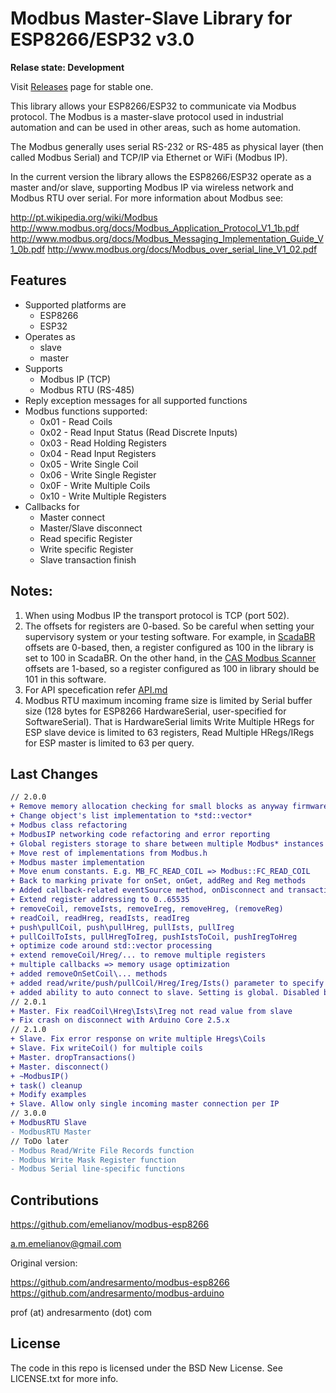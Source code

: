# Modbus Master-Slave Library for ESP8266/ESP32 v3.0

**Relase state: Development**

Visit [Releases](https://github.com/emelianov/modbus-esp8266/releases) page for stable one.

This library allows your ESP8266/ESP32 to communicate via Modbus protocol. The Modbus is a master-slave protocol
used in industrial automation and can be used in other areas, such as home automation.

The Modbus generally uses serial RS-232 or RS-485 as physical layer (then called Modbus Serial) and TCP/IP via Ethernet or WiFi (Modbus IP).

In the current version the library allows the ESP8266/ESP32 operate as a master and/or slave, supporting Modbus IP via wireless network and Modbus RTU over serial. For more information about Modbus see:

http://pt.wikipedia.org/wiki/Modbus
http://www.modbus.org/docs/Modbus_Application_Protocol_V1_1b.pdf
http://www.modbus.org/docs/Modbus_Messaging_Implementation_Guide_V1_0b.pdf
http://www.modbus.org/docs/Modbus_over_serial_line_V1_02.pdf

## Features

* Supported platforms are
  * ESP8266
  * ESP32
* Operates as
  * slave
  * master
* Supports
  * Modbus IP (TCP)
  * Modbus RTU (RS-485)
* Reply exception messages for all supported functions
* Modbus functions supported:
  * 0x01 - Read Coils
  * 0x02 - Read Input Status (Read Discrete Inputs)
  * 0x03 - Read Holding Registers
  * 0x04 - Read Input Registers
  * 0x05 - Write Single Coil
  * 0x06 - Write Single Register
  * 0x0F - Write Multiple Coils
  * 0x10 - Write Multiple Registers
* Callbacks for
  * Master connect
  * Master/Slave disconnect
  * Read specific Register
  * Write specific Register
  * Slave transaction finish

## Notes:

1. When using Modbus IP the transport protocol is TCP (port 502).
2. The offsets for registers are 0-based. So be careful when setting your supervisory system or your testing software. For example, in [ScadaBR](http://www.scadabr.com.br) offsets are 0-based, then, a register configured as 100 in the library is set to 100 in ScadaBR. On the other hand, in the [CAS Modbus Scanner](http://www.chipkin.com/products/software/modbus-software/cas-modbus-scanner/) offsets are 1-based, so a register configured as 100 in library should be 101 in this software.
3. For API specefication refer [API.md](https://github.com/emelianov/modbus-esp8266/blob/master/API.md)
4. Modbus RTU maximum incoming frame size is limited by Serial buffer size (128 bytes for ESP8266 HardwareSerial, user-specified for SoftwareSerial). That is HardwareSerial limits Write Multiple HRegs for ESP slave device is limited to 63 registers, Read Multiple HRegs/IRegs for ESP master is limited to 63 per query.

## Last Changes

```diff
// 2.0.0
+ Remove memory allocation checking for small blocks as anyway firmware will fail if so low memory available.
+ Change object's list implementation to *std::vector*
+ Modbus class refactoring
+ ModbusIP networking code refactoring and error reporting
+ Global registers storage to share between multiple Modbus* instances
+ Move rest of implementations from Modbus.h
+ Modbus master implementation
+ Move enum constants. E.g. MB_FC_READ_COIL => Modbus::FC_READ_COIL
+ Back to marking private for onSet, onGet, addReg and Reg methods
+ Added callback-related eventSource method, onDisconnect and transaction result callbacks
+ Extend register addressing to 0..65535
+ removeCoil, removeIsts, removeIreg, removeHreg, (removeReg)
+ readCoil, readHreg, readIsts, readIreg
+ push\pullCoil, push\pullHreg, pullIsts, pullIreg
+ pullCoilToIsts, pullHregToIreg, pushIstsToCoil, pushIregToHreg
+ optimize code around std::vector processing
+ extend removeCoil/Hreg/... to remove multiple registers
+ multiple callbacks => memory usage optimization
+ added removeOnSetCoil\... methods
+ added read/write/push/pullCoil/Hreg/Ireg/Ists() parameter to specify Modbus unit id
+ added ability to auto connect to slave. Setting is global. Disabled by default.
// 2.0.1
+ Master. Fix readCoil\Hreg\Ists\Ireg not read value from slave
+ Fix crash on disconnect with Arduino Core 2.5.x
// 2.1.0
+ Slave. Fix error response on write multiple Hregs\Coils
+ Slave. Fix writeCoil() for multiple coils
+ Master. dropTransactions()
+ Master. disconnect()
+ ~ModbusIP()
+ task() cleanup
+ Modify examples
+ Slave. Allow only single incoming master connection per IP
// 3.0.0
+ ModbusRTU Slave
- ModbusRTU Master
// ToDo later
- Modbus Read/Write File Records function
- Modbus Write Mask Register function
- Modbus Serial line-specific functions
```

## Contributions

https://github.com/emelianov/modbus-esp8266

a.m.emelianov@gmail.com

Original version:

https://github.com/andresarmento/modbus-esp8266
https://github.com/andresarmento/modbus-arduino

prof (at) andresarmento (dot) com

## License

The code in this repo is licensed under the BSD New License. See LICENSE.txt for more info.
